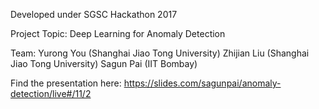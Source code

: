 Developed under SGSC Hackathon 2017 

Project Topic: Deep Learning for Anomaly Detection

Team:
Yurong You (Shanghai Jiao Tong University)
Zhijian Liu (Shanghai Jiao Tong University)
Sagun Pai (IIT Bombay)

Find the presentation here: https://slides.com/sagunpai/anomaly-detection/live#/11/2
